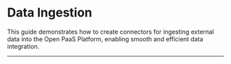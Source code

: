 # Data Ingestion

This guide demonstrates how to create connectors for ingesting external data into the Open PaaS Platform, enabling smooth and efficient data integration.

---
